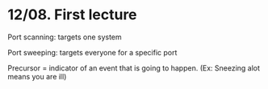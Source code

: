 # 12/08. First lecture

Port scanning: targets one system

Port sweeping: targets everyone for a specific port

Precursor = indicator of an event that is going to happen. (Ex: Sneezing alot means you are ill)


